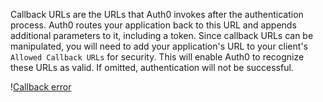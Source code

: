 Callback URLs are the URLs that Auth0 invokes after the authentication process. Auth0 routes your application back to this URL and appends additional parameters to it, including a token. Since callback URLs can be manipulated, you will need to add your application's URL to your client's `Allowed Callback URLs` for security. This will enable Auth0 to recognize these URLs as valid. If omitted, authentication will not be successful.

!<a href="/media/articles/angularjs/callback_error.png" target="_blank">Callback error</a>